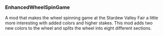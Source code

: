 ### EnhancedWheelSpinGame

A mod that makes the wheel spinning game at the Stardew Valley Fair a little more interesting with added colors and higher stakes. This mod adds two new colors to the wheel and splits the wheel into eight different sections.
